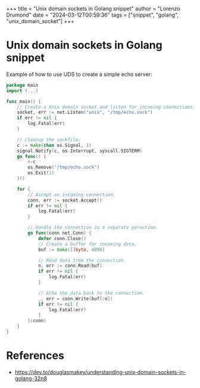 +++
title = "Unix domain sockets in Golang snippet"
author = "Lorenzo Drumond"
date = "2024-03-12T00:59:36"
tags = ["snippet",  "golang",  "unix_domain_socket"]
+++


# Unix domain sockets in Golang snippet
Example of how to use UDS to create a simple echo server:
```go
package main
import (...)

func main() {
    // Create a Unix domain socket and listen for incoming connections.
    socket, err := net.Listen("unix", "/tmp/echo.sock")
    if err != nil {
        log.Fatal(err)
    }

    // Cleanup the sockfile.
    c := make(chan os.Signal, 1)
    signal.Notify(c, os.Interrupt, syscall.SIGTERM)
    go func() {
        <-c
        os.Remove("/tmp/echo.sock")
        os.Exit(1)
    }()

    for {
        // Accept an incoming connection.
        conn, err := socket.Accept()
        if err != nil {
            log.Fatal(err)
        }

        // Handle the connection in a separate goroutine.
        go func(conn net.Conn) {
            defer conn.Close()
            // Create a buffer for incoming data.
            buf := make([]byte, 4096)

            // Read data from the connection.
            n, err := conn.Read(buf)
            if err != nil {
                log.Fatal(err)
            }

            // Echo the data back to the connection.
            _, err = conn.Write(buf[:n])
            if err != nil {
                log.Fatal(err)
            }
        }(conn)
    }
}
```

# References
- https://dev.to/douglasmakey/understanding-unix-domain-sockets-in-golang-32n8

